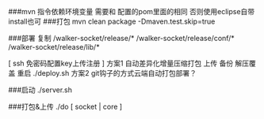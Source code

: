 ###mvn 指令依赖环境变量 需要和 配置的pom里面的相同  否则使用eclipse自带install也可
###打包
mvn clean package -Dmaven.test.skip=true

###部署 复制
/walker-socket/release/*
/walker-socket/release/conf/*
/walker-socket/release/lib/*

[ ssh 免密码配置key上传注册 ]
方案1 自动差异化增量压缩打包 上传 备份 解压覆盖 重启
./deploy.sh
方案2 git钩子的方式云端自动打包部署？

###启动
./server.sh

###打包&上传
./do [ socket | core ]

